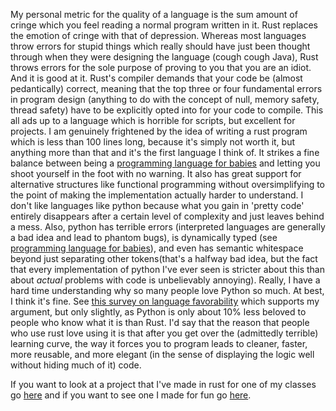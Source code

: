 My personal metric for the quality of a language is the sum amount of cringe which you feel reading a normal program written in it. Rust replaces the emotion of cringe with that of depression. Whereas most languages throw errors for stupid things which really should have just been thought through when they were designing the language (cough cough Java), Rust throws errors for the sole purpose of proving to you that you are an idiot. And it is good at it. Rust's compiler demands that your code be (almost pedantically) correct, meaning that the top three or four fundamental errors in program design (anything to do with the concept of null, memory safety, thread safety) have to be explicitly opted into for your code to compile. This all ads up to a language which is horrible for scripts, but excellent for projects. I am genuinely frightened by the idea of writing a rust program which is less than 100 lines long, because it's simply not worth it, but anything more than that and it's the first language I think of. It strikes a fine balance between being a [programming language for babies](https://scratch.mit.edu) and letting you shoot yourself in the foot with no warning. It also has great support for alternative structures like functional programming without oversimplifying to the point of making the implementation actually harder to understand. I don't like languages like python because what you gain in 'pretty code' entirely disappears after a certain level of complexity and just leaves behind a mess. Also, python has terrible errors (interpreted languages are generally a bad idea and lead to phantom bugs), is dynamically typed (see [programming language for babies](scratch.mit.edu)), and even has semantic whitespace beyond just separating other tokens(that's a halfway bad idea, but the fact that every implementation of python I've ever seen is stricter about this than about *actual* problems with code is unbelievably annoying). Really, I have a hard time understanding why so many people love Python so much. At best, I think it's fine. See [this survey on language favorability](https://insights.stackoverflow.com/survey/2019#technology-_-most-loved-dreaded-and-wanted-languages) which supports my argument, but only slightly, as Python is only about 10% less beloved to people who know what it is than Rust. I'd say that the reason that people who use rust love using it is that after you get over the (admittedly terrible) learning curve, the way it forces you to program leads to cleaner, faster, more reusable, and more elegant (in the sense of displaying the logic well without hiding much of it) code.

If you want to look at a project that I've made in rust for one of my classes go [here](https://github.com/ericpinter/IntegralApproximation/blob/master/src/main.rs) and if you want to see one I made for fun go [here](https://github.com/ericpinter/TabletopBot/blob/Rust/src/main.rs).
